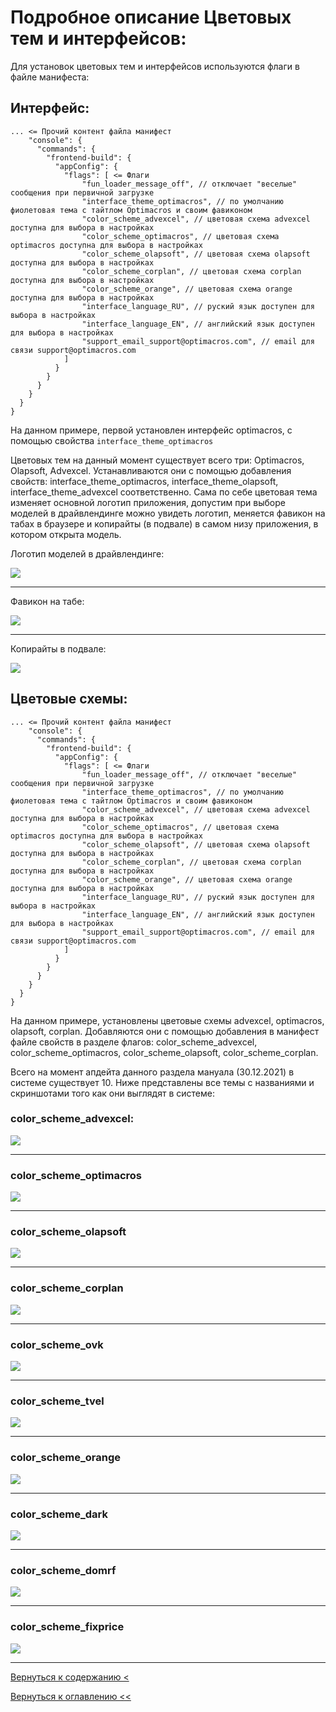 # Подробное описание Цветовых тем и интерфейсов:

Для установок цветовых тем и интерфейсов используются флаги в файле манифеста:

## Интерфейс:

```
... <= Прочий контент файла манифест
    "console": {
      "commands": {
        "frontend-build": {
          "appConfig": {
            "flags": [ <= Флаги
                "fun_loader_message_off", // отключает "веселые" сообщения при первичной загрузке
                "interface_theme_optimacros", // по умолчанию фиолетовая тема с тайтлом Optimacros и своим фавиконом
                "color_scheme_advexcel", // цветовая схема advexcel доступна для выбора в настройках
                "color_scheme_optimacros", // цветовая схема optimacros доступна для выбора в настройках
                "color_scheme_olapsoft", // цветовая схема olapsoft доступна для выбора в настройках
                "color_scheme_corplan", // цветовая схема corplan доступна для выбора в настройках
                "color_scheme_orange", // цветовая схема orange доступна для выбора в настройках
                "interface_language_RU", // руский язык доступен для выбора в настройках
                "interface_language_EN", // английский язык доступен для выбора в настройках
                "support_email_support@optimacros.com", // email для связи support@optimacros.com
            ]
          }
        }
      }
    }
  }
}

```

На данном примере, первой установлен интерфейс optimacros, с помощью свойства `interface_theme_optimacros`

Цветовых тем на данный момент существует всего три: Optimacros, Olapsoft, Advexcel. Устанавливаются они с помощью 
добавления свойств: interface_theme_optimacros, interface_theme_olapsoft, interface_theme_advexcel соответственно.
Сама по себе цветовая тема изменяет основной логотип приложения, допустим при выборе моделей в драйвлендинге можно 
увидеть логотип, меняется фавикон на табах в браузере и копирайты (в подвале) в самом низу приложения, в котором открыта
 модель.
 
  
Логотип моделей в драйвлендинге:

 ![](./pictures/modelsLogo.jpg)


------------------
Фавикон на табе:

 ![](./pictures/tabsLogo.jpg)


------------------ 
Копирайты в подвале:

 ![](./pictures/footerContent.jpg)
 
## Цветовые схемы:

```
... <= Прочий контент файла манифест
    "console": {
      "commands": {
        "frontend-build": {
          "appConfig": {
            "flags": [ <= Флаги
                "fun_loader_message_off", // отключает "веселые" сообщения при первичной загрузке
                "interface_theme_optimacros", // по умолчанию фиолетовая тема с тайтлом Optimacros и своим фавиконом
                "color_scheme_advexcel", // цветовая схема advexcel доступна для выбора в настройках
                "color_scheme_optimacros", // цветовая схема optimacros доступна для выбора в настройках
                "color_scheme_olapsoft", // цветовая схема olapsoft доступна для выбора в настройках
                "color_scheme_corplan", // цветовая схема corplan доступна для выбора в настройках
                "color_scheme_orange", // цветовая схема orange доступна для выбора в настройках
                "interface_language_RU", // руский язык доступен для выбора в настройках
                "interface_language_EN", // английский язык доступен для выбора в настройках
                "support_email_support@optimacros.com", // email для связи support@optimacros.com
            ]
          }
        }
      }
    }
  }
}

```

На данном примере, установлены цветовые схемы advexcel, optimacros, olapsoft, corplan. Добавляются они с помощью 
добавления в манифест файле свойств в разделе флагов: color_scheme_advexcel, color_scheme_optimacros, 
color_scheme_olapsoft, color_scheme_corplan.

Всего на момент апдейта данного раздела мануала (30.12.2021) в системе существует 10.
Ниже представлены все темы с названиями и скриншотами того как они выглядят в системе:

### color_scheme_advexcel:

![](./pictures/advexcel.jpg)

------------------
### color_scheme_optimacros

![](./pictures/optimacros.jpg)

------------------
### color_scheme_olapsoft
![](./pictures/olapsoft.jpg)

------------------
### color_scheme_corplan
![](./pictures/corplan.jpg)

------------------
### color_scheme_ovk
![](./pictures/ovk.jpg)

------------------
### color_scheme_tvel
![](./pictures/tvel.jpg)

------------------
### color_scheme_orange
![](./pictures/orange.jpg)

------------------
### color_scheme_dark
![](./pictures/dark.jpg)

------------------
### color_scheme_domrf
![](./pictures/domrf.jpg)

------------------
### color_scheme_fixprice
![](./pictures/fixprice.jpg)

------------------

[Вернуться к содержанию <](contents.md)

[Вернуться к оглавлению <<](index.md)